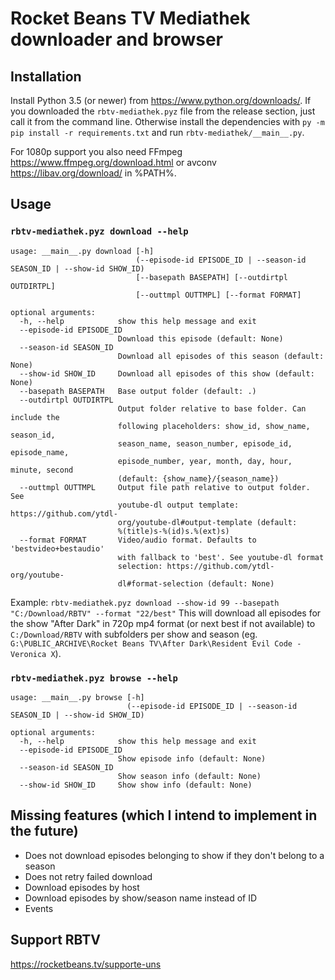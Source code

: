 # Rocket Beans TV Mediathek downloader and browser

## Installation

Install Python 3.5 (or newer) from <https://www.python.org/downloads/>.
If you downloaded the `rbtv-mediathek.pyz` file from the release section, just call it from the command line.
Otherwise install the dependencies with `py -m pip install -r requirements.txt` and run `rbtv-mediathek/__main__.py`.

For 1080p support you also need FFmpeg <https://www.ffmpeg.org/download.html> or avconv <https://libav.org/download/> in %PATH%.

## Usage

### `rbtv-mediathek.pyz download --help`
```
usage: __main__.py download [-h]
                            (--episode-id EPISODE_ID | --season-id SEASON_ID | --show-id SHOW_ID)
                            [--basepath BASEPATH] [--outdirtpl OUTDIRTPL]
                            [--outtmpl OUTTMPL] [--format FORMAT]

optional arguments:
  -h, --help            show this help message and exit
  --episode-id EPISODE_ID
                        Download this episode (default: None)
  --season-id SEASON_ID
                        Download all episodes of this season (default: None)
  --show-id SHOW_ID     Download all episodes of this show (default: None)
  --basepath BASEPATH   Base output folder (default: .)
  --outdirtpl OUTDIRTPL
                        Output folder relative to base folder. Can include the
                        following placeholders: show_id, show_name, season_id,
                        season_name, season_number, episode_id, episode_name,
                        episode_number, year, month, day, hour, minute, second
                        (default: {show_name}/{season_name})
  --outtmpl OUTTMPL     Output file path relative to output folder. See
                        youtube-dl output template: https://github.com/ytdl-
                        org/youtube-dl#output-template (default:
                        %(title)s-%(id)s.%(ext)s)
  --format FORMAT       Video/audio format. Defaults to 'bestvideo+bestaudio'
                        with fallback to 'best'. See youtube-dl format
                        selection: https://github.com/ytdl-org/youtube-
                        dl#format-selection (default: None)
```

Example: `rbtv-mediathek.pyz download --show-id 99 --basepath "C:/Download/RBTV" --format "22/best"`
This will download all episodes for the show "After Dark" in 720p mp4 format (or next best if not available) to `C:/Download/RBTV` with subfolders per show and season (eg. `G:\PUBLIC_ARCHIVE\Rocket Beans TV\After Dark\Resident Evil Code - Veronica X`).

### `rbtv-mediathek.pyz browse --help`
```
usage: __main__.py browse [-h]
                          (--episode-id EPISODE_ID | --season-id SEASON_ID | --show-id SHOW_ID)

optional arguments:
  -h, --help            show this help message and exit
  --episode-id EPISODE_ID
                        Show episode info (default: None)
  --season-id SEASON_ID
                        Show season info (default: None)
  --show-id SHOW_ID     Show show info (default: None)
```

## Missing features (which I intend to implement in the future)

- Does not download episodes belonging to show if they don't belong to a season
- Does not retry failed download
- Download episodes by host
- Download episodes by show/season name instead of ID
- Events

## Support RBTV

<https://rocketbeans.tv/supporte-uns>
